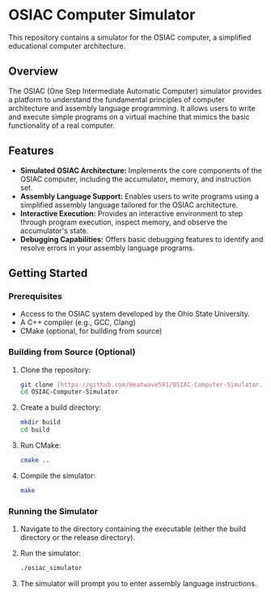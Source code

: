 # OSIAC Computer Simulator

This repository contains a simulator for the OSIAC computer, a simplified educational computer architecture.

## Overview

The OSIAC (One Step Intermediate Automatic Computer) simulator provides a platform to understand the fundamental principles of computer architecture and assembly language programming. It allows users to write and execute simple programs on a virtual machine that mimics the basic functionality of a real computer.

## Features

-   **Simulated OSIAC Architecture:** Implements the core components of the OSIAC computer, including the accumulator, memory, and instruction set.
-   **Assembly Language Support:** Enables users to write programs using a simplified assembly language tailored for the OSIAC architecture.
-   **Interactive Execution:** Provides an interactive environment to step through program execution, inspect memory, and observe the accumulator's state.
-   **Debugging Capabilities:** Offers basic debugging features to identify and resolve errors in your assembly language programs.

## Getting Started

### Prerequisites

-   Access to the OSIAC system developed by the Ohio State University.
-   A C++ compiler (e.g., GCC, Clang)
-   CMake (optional, for building from source)

### Building from Source (Optional)

1.  Clone the repository:

    ```bash
    git clone [https://github.com/Heatwave591/OSIAC-Computer-Simulator.git](https://www.google.com/search?q=https://github.com/Heatwave591/OSIAC-Computer-Simulator.git)
    cd OSIAC-Computer-Simulator
    ```

2.  Create a build directory:

    ```bash
    mkdir build
    cd build
    ```

3.  Run CMake:

    ```bash
    cmake ..
    ```

4.  Compile the simulator:

    ```bash
    make
    ```

### Running the Simulator

1.  Navigate to the directory containing the executable (either the build directory or the release directory).
2.  Run the simulator:

    ```bash
    ./osiac_simulator
    ```

3.  The simulator will prompt you to enter assembly language instructions.

